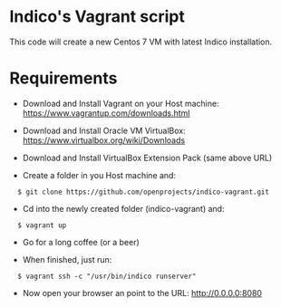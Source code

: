 Indico's Vagrant script
=======================

This code will create a new Centos 7 VM with latest Indico installation.


Requirements
============

- Download and Install Vagrant on your Host machine:  https://www.vagrantup.com/downloads.html

- Download and Install Oracle VM VirtualBox: https://www.virtualbox.org/wiki/Downloads

- Download and Install VirtualBox Extension Pack (same above URL)

- Create a folder in you Host machine and: 
```
  $ git clone https://github.com/openprojects/indico-vagrant.git
```

- Cd into the newly created folder (indico-vagrant) and:
```
  $ vagrant up
```

- Go for a long coffee (or a beer)

- When finished, just run:
```
  $ vagrant ssh -c "/usr/bin/indico runserver"
```

- Now open your browser an point to the URL: http://0.0.0.0:8080
